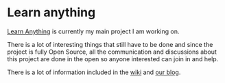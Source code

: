 # Learn anything
[Learn Anything](https://learn-anything.xyz/) is currently my main project I am working on.

There is a lot of interesting things that still have to be done and since the project is fully Open Source, all the communication and discussions about this project are done in the open so anyone interested can join in and help.

There is a lot of information included in the [wiki](https://github.com/learn-anything/maps/wiki) and [our blog](http://blog.learn-anything.xyz/).